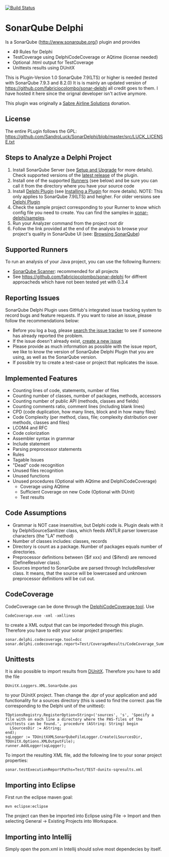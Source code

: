 [![Build Status](https://travis-ci.org/ekot1/SonarDelphi.svg?branch=master)](https://travis-ci.org/ekot1/SonarDelphi)

SonarQube Delphi
================
Is a SonarQube (http://www.sonarqube.org/) plugin and provides
  * 49 Rules for Delphi
  * TestCoverage using DelphiCodeCoverage or AQtime (license needed)
   * Optional .html output for TestCoverage
  * Unittests results using DUnitX

This is Plugin-Version 1.0 SonarQube 7.9(LTS) or higher is needed (tested with SonarQube 7.9.3 and 8.2.0)
It is is mainly an updated version of https://github.com/fabriciocolombo/sonar-delphi all credit goes to them.
I have hosted it here since the orignal developer isn't active anymore.

This plugin was originally a [Sabre Airline Solutions](http://www.sabreairlinesolutions.com/home/) donation.

License
---------------------------------------------------------------------------------------
The entire PLugin follows the GPL: https://github.com/SandroLuck/SonarDelphi/blob/master/src/LUCK_LICENSE.txt

Steps to Analyze a Delphi Project
------------------------------------------------

1. Install SonarQube Server (see [Setup and Upgrade](http://docs.sonarqube.org/display/SONAR/Setup+and+Upgrade) for more details). Check supported versions of the [latest release](https://github.com/fabriciocolombo/sonar-delphi/releases/latest) of the plugin.
2. Install one of the supported [Runners](#supported-runners) (see below) and be sure you can call it from the directory where you have your source code
3. Install [Delphi Plugin](https://github.com/mendrix/SonarDelphi/releases) (see [Installing a Plugin](http://docs.sonarqube.org/display/SONAR/Installing+a+Plugin)  for more details).
 NOTE: This only applies to SonarQube 7.9(LTS) and heigher. For older versions see [Delphi Plugin](https://github.com/fabriciocolombo/sonar-delphi/releases)
4. Check the sample project corresponding to your Runner to know which config file you need to create. You can find the samples in [sonar-delphi/samples](https://github.com/fabriciocolombo/sonar-delphi/tree/master/samples).
5. Run your Analyzer command from the project root dir
6. Follow the link provided at the end of the analysis to browse your project's quality in SonarQube UI (see: [Browsing SonarQube](http://docs.sonarqube.org/display/SONAR/Browsing+SonarQube))

Supported Runners
----------------------------
 To run an analysis of your Java project, you can use the following Runners:

* [SonarQube Scanner](http://docs.sonarqube.org/display/SCAN/Analyzing+with+SonarQube+Scanner): recommended for all projects 
* See https://github.com/fabriciocolombo/sonar-delphi for diffrent approacheds which have not been tested yet with 0.3.4

Reporting Issues
----------------------------
SonarQube Delphi Plugin uses GitHub's integrated issue tracking system to record bugs and feature
requests. If you want to raise an issue, please follow the recommendations below:

* Before you log a bug, please [search the issue tracker](https://github.com/SandroLuck/SonarDelphi/issues)
  to see if someone has already reported the problem.
* If the issue doesn't already exist, [create a new issue](https://github.com/SandroLuck/SonarDelphi/issues/new)
* Please provide as much information as possible with the issue report, we like to know
  the version of SonarQube Delphi Plugin that you are using, as well as the SonarQube version.
* If possible try to create a test-case or project that replicates the issue. 

Implemented Features
------------------------------------------

* Counting lines of code, statements, number of files
* Counting number of classes, number of packages, methods, accessors
* Counting number of public API (methods, classes and fields)
* Counting comments ratio, comment lines (including blank lines)
* CPD (code duplication, how many lines, block and in how many files)
* Code Complexity (per method, class, file; complexity distribution over methods, classes and files)
* LCOM4 and RFC
* Code colorization
* Assembler syntax in grammar
* Include statement
* Parsing preprocessor statements
* Rules
* Tagable Issues
* "Dead" code recognition
* Unused files recognition
* Unused functions
* Unused procedures
(Optional with AQtime and DelphiCodeCoverage)
  * Coverage using AQtime
  * Sufficient Coverage on new Code 
(Optional with DUnit)
  * Test results
  
Code Assumptions
----------------------------------

* Grammar is NOT case insensitive, but Delphi code is. Plugin deals with it by DelphiSourceSanitizer class, which feeds ANTLR parser lowercase characters (the "LA" method)
* Number of classes includes: classes, records
* Directory is count as a package. Number of packages equals number of directories.
* Preprocessor definitions between {$if xxx} and {$ifend} are removed (DefineResolver class).
* Sources imported to SonarQube are parsed through IncludeResolver class. It means, that the source will be lowercased and unknown preprocessor definitions will be cut out.

CodeCoverage
-------------------------------
CodeCoverage can be done through the [DelphiCodeCoverage tool](https://sourceforge.net/p/delphicodecoverage/git/ci/master/tree/). Use

	CodeCoverage.exe -xml -xmllines
	
to create a XML output that can be importeded through this plugin. Therefore you have to edit your sonar project properties:

	sonar.delphi.codecoverage.tool=dcc
	sonar.delphi.codecoverage.report=Test/CoverageResults/CodeCoverage_Summary.xml
	
Unittests
-------------------------------
It is also possible to import results from [DUnitX](http://docwiki.embarcadero.com/RADStudio/Rio/en/DUnitX_Overview). Therefore you have to add the file

	DUnitX.Loggers.XML.SonarQube.pas

to your DUnitX project. Then change the .dpr of your application and add functionality for a sources directory (this is used to find the correct .pas file corresponding to the Delphi unit of the unittest):

    TOptionsRegistry.RegisterOption<String>('sources', 's', 'Specify a file with on each line a directory where the PAS-files of the unittests can be found.', procedure (AString: String) begin
      LSourcesDir := AString;
    end);
	sqLogger := TDUnitXXMLSonarQubeFileLogger.Create(LSourcesDir, TDUnitX.Options.XMLOutputFile);
    runner.AddLogger(sqLogger);	

To import the resulting XML file, add the following line to your sonar project properties:

	sonar.testExecutionReportPaths=Test/TEST-dunitx-sqresults.xml

Importing into Eclipse
-------------------------------
First run the eclipse maven goal:

    mvn eclipse:eclipse

The project can then be imported into Eclipse using File -> Import and then selecting General -> Existing Projects into Workspace.

Importing into Intellij
-------------------------------
Simply open the pom.xml in Intellij should solve most dependecies by itself.

